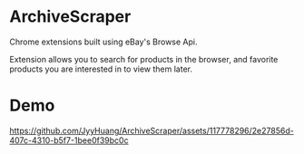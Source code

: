 # ArchiveScraper

Chrome extensions built using eBay's Browse Api.

Extension allows you to search for products in the browser, and favorite products you are interested in to view them later.

# Demo
https://github.com/JyyHuang/ArchiveScraper/assets/117778296/2e27856d-407c-4310-b5f7-1bee0f39bc0c
